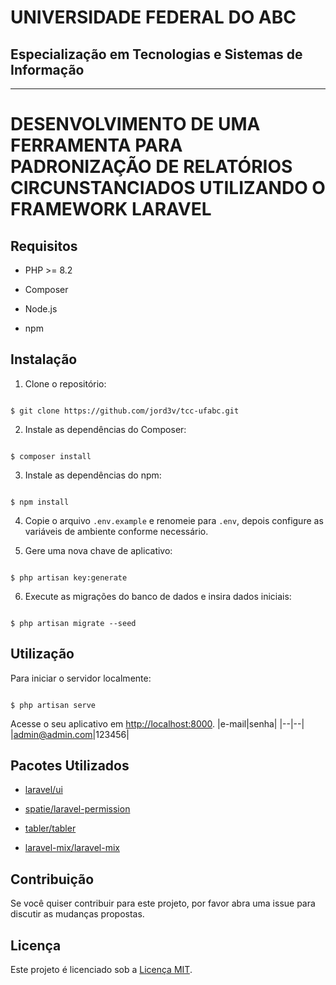 # UNIVERSIDADE FEDERAL DO ABC
## Especialização em Tecnologias e Sistemas de Informação

---

# DESENVOLVIMENTO DE UMA FERRAMENTA PARA PADRONIZAÇÃO DE RELATÓRIOS CIRCUNSTANCIADOS UTILIZANDO O FRAMEWORK LARAVEL
  

## Requisitos

  

- PHP >= 8.2

- Composer

- Node.js

- npm

  

## Instalação

  

1. Clone o repositório:

```

$ git clone https://github.com/jord3v/tcc-ufabc.git

```

  

2. Instale as dependências do Composer:

```

$ composer install

```

  

3. Instale as dependências do npm:

```

$ npm install

```

  

4. Copie o arquivo `.env.example` e renomeie para `.env`, depois configure as variáveis de ambiente conforme necessário.

  

5. Gere uma nova chave de aplicativo:

```

$ php artisan key:generate

```

  

6. Execute as migrações do banco de dados e insira dados iniciais:

```

$ php artisan migrate --seed

```

  

## Utilização

  

Para iniciar o servidor localmente:

```

$ php artisan serve

```

  

Acesse o seu aplicativo em [http://localhost:8000](http://localhost:8000).
|e-mail|senha|
|--|--|
|admin@admin.com|123456|

  

## Pacotes Utilizados

  

- [laravel/ui](https://github.com/laravel/ui)

- [spatie/laravel-permission](https://github.com/spatie/laravel-permission)

- [tabler/tabler](https://github.com/tabler/tabler)

- [laravel-mix/laravel-mix](https://github.com/laravel-mix/laravel-mix)

  

## Contribuição

  

Se você quiser contribuir para este projeto, por favor abra uma issue para discutir as mudanças propostas.

  

## Licença

  

Este projeto é licenciado sob a [Licença MIT](https://opensource.org/license/mit).